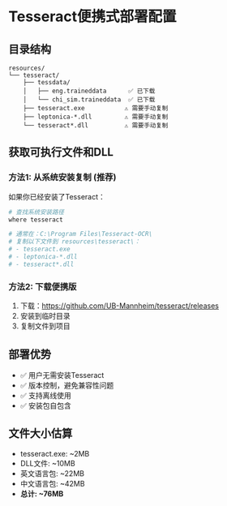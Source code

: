 # Tesseract便携式部署配置

## 目录结构
```
resources/
└── tesseract/
    ├── tessdata/
    │   ├── eng.traineddata      ✅ 已下载
    │   └── chi_sim.traineddata  ✅ 已下载
    ├── tesseract.exe           ⚠️ 需要手动复制
    ├── leptonica-*.dll         ⚠️ 需要手动复制
    └── tesseract*.dll          ⚠️ 需要手动复制
```

## 获取可执行文件和DLL

### 方法1: 从系统安装复制 (推荐)
如果你已经安装了Tesseract：
```bash
# 查找系统安装路径
where tesseract

# 通常在：C:\Program Files\Tesseract-OCR\
# 复制以下文件到 resources\tesseract\：
# - tesseract.exe
# - leptonica-*.dll 
# - tesseract*.dll
```

### 方法2: 下载便携版
1. 下载：https://github.com/UB-Mannheim/tesseract/releases
2. 安装到临时目录
3. 复制文件到项目

## 部署优势
- ✅ 用户无需安装Tesseract
- ✅ 版本控制，避免兼容性问题
- ✅ 支持离线使用
- ✅ 安装包自包含

## 文件大小估算
- tesseract.exe: ~2MB
- DLL文件: ~10MB
- 英文语言包: ~22MB
- 中文语言包: ~42MB
- **总计: ~76MB**